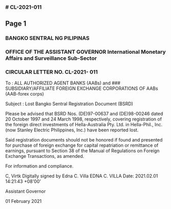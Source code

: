 ### # CL-2021-011

## Page 1

### BANGKO SENTRAL NG PILIPINAS

### OFFICE OF THE ASSISTANT GOVERNOR International Monetary Affairs and Surveillance Sub-Sector

### CIRCULAR LETTER NO. CL-2021- 011

To : ALL AUTHORIZED AGENT BANKS (AABs) and ### SUBSIDIARY/AFFILIATE FOREIGN EXCHANGE CORPORATIONS OF AABs (AAB-forex corps)

Subject : Lost Bangko Sentral Registration Document (BSRD)

Please be advised that BSRD Nos. (DE)97-00637 and (DE)98-00246 dated 20 October 1997 and 24 March 1998, respectively, covering registration of the foreign direct investments of Hella-Australia Pty. Ltd. in Hella-Phil., Inc. (now Stanley Electric Philippines, Inc.) have been reported lost.

Said registration documents should not be honored if found and presented for purchase of foreign exchange for capital repatriation or remittance of earnings, pursuant to Section 38 of the Manual of Regulations on Foreign Exchange Transactions, as amended.

For information and compliance.

C, Virtk Digitally signed by Edna C. Villa EDNA C. VILLA Date: 2021.02.01 14:21:43 +08'00'

Assistant Governor

01 February 2021 